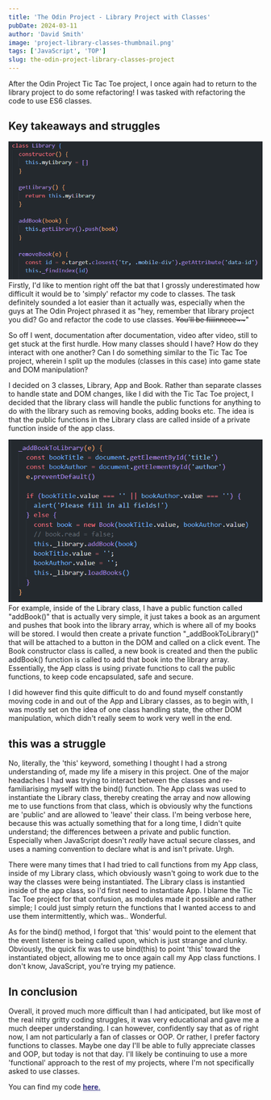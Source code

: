 ```yaml
---
title: 'The Odin Project - Library Project with Classes'
pubDate: 2024-03-11
author: 'David Smith'
image: 'project-library-classes-thumbnail.png'
tags: ['JavaScript', 'TOP']
slug: the-odin-project-library-classes-project
---
```


After the Odin Project Tic Tac Toe project, I once again had to return to the library project to do some refactoring! I was tasked with refactoring the code to use ES6 classes.

## Key takeaways and struggles

<img src="/public/images/the-odin-project-images/library-project-classes/library-constructor.png" alt="Alt text" class="md:p-4 md:float-right md:w-1/2"/>
Firstly, I'd like to mention right off the bat that I grossly underestimated how difficult it would be to 'simply' refactor my code to classes.
The task definitely sounded a lot easier than it actually was, especially when the guys at The Odin Project phrased it as "hey, remember that library project you did? Go and refactor the code to use classes. <del>You'll be fiiiinneee~~</del>"

So off I went, documentation after documentation, video after video, still to get stuck at the first hurdle. How many classes should I have? How do they interact with one another? Can I do something similar to the Tic Tac Toe project, wherein I split up the modules (classes in this case) into game state and DOM manipulation?

I decided on 3 classes, Library, App and Book. Rather than separate classes to handle state and DOM changes, like I did with the Tic Tac Toe project, I decided that the library class will handle the public functions for anything to do with the library such as removing books, adding books etc. The idea is that the public functions in the Library class are called inside of a private function inside of the app class.

<img src="/public/images/the-odin-project-images/library-project-classes/library-classes-add-book-to-library.png" alt="Alt text" class="md:p-4 md:float-right md:w-1/2"/>
For example, inside of the Library class, I have a public function called "addBook()" that is actually very simple, it just takes a book as an argument and pushes that book into the library array, which is where all of my books will be stored. I would then create a private function "_addBookToLibrary()" that will be attached to a button in the DOM and called on a click event. The Book constructor class is called, a new book is created and then the public addBook() function is called to add that book into the library array. Essentially, the App class is using private functions to call the public functions, to keep code encapsulated, safe and secure.

I did however find this quite difficult to do and found myself constantly moving code in and out of the App and Library classes, as to begin with, I was mostly set on the idea of one class handling state, the other DOM manipulation, which didn't really seem to work very well in the end.

## this was a struggle

No, literally, the 'this' keyword, something I thought I had a strong understanding of, made my life a misery in this project.
One of the major headaches I had was trying to interact between the classes and re-familiarising myself with the bind() function.
The App class was used to instantiate the Library class, thereby creating the array and now allowing me to use functions from that class, which is obviously why the functions are 'public' and are allowed to 'leave' their class. I'm being verbose here, because this was actually something that for a long time, I didn't quite understand; the differences between a private and public function. Especially when JavaScript doesn't _really_ have actual secure classes, and uses a naming convention to declare what is and isn't private. Urgh.

There were many times that I had tried to call functions from my App class, inside of my Library class, which obviously wasn't going to work due to the way the classes were being instantiated. The Library class is instantied inside of the app class, so I'd first need to instantiate App. I blame the Tic Tac Toe project for that confusion, as modules made it possible and rather simple; I could just simply return the functions that I wanted access to and use them intermittently, which was.. Wonderful.

As for the bind() method, I forgot that 'this' would point to the element that the event listener is being called upon, which is just strange and clunky. Obviously, the quick fix was to use bind(this) to point 'this' toward the instantiated object, allowing me to once again call my App class functions. I don't know, JavaScript, you're trying my patience.

## In conclusion

Overall, it proved much more difficult than I had anticipated, but like most of the real nitty gritty coding struggles, it was very educational and gave me a much deeper understanding. I can however, confidently say that as of right now, I am not particularly a fan of classes or OOP. Or rather, I prefer factory functions to classes. Maybe one day I'll be able to fully appreciate classes and OOP, but today is not that day. I'll likely be continuing to use a more 'functional' approach to the rest of my projects, where I'm not specifically asked to use classes.

You can find my code <a target="_blank" href="https://github.com/Moomins07/project-library-classes-revised-top" style="color: #312e81;">**here**.</a>
